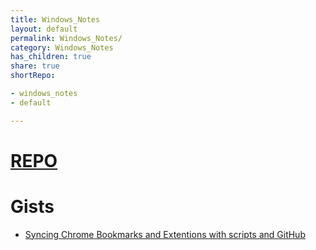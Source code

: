 ```yaml
---
title: Windows_Notes
layout: default
permalink: Windows_Notes/
category: Windows_Notes
has_children: true
share: true
shortRepo:

- windows_notes
- default

---
```


# [REPO](https://github.com/14paxton/Windows_Notes)

# Gists

- [Syncing Chrome Bookmarks and Extentions with scripts and GitHub](https://gist.github.com/14paxton/c10cfd597e7e7b487e27d641cf964c59#pullbookmarksps1)